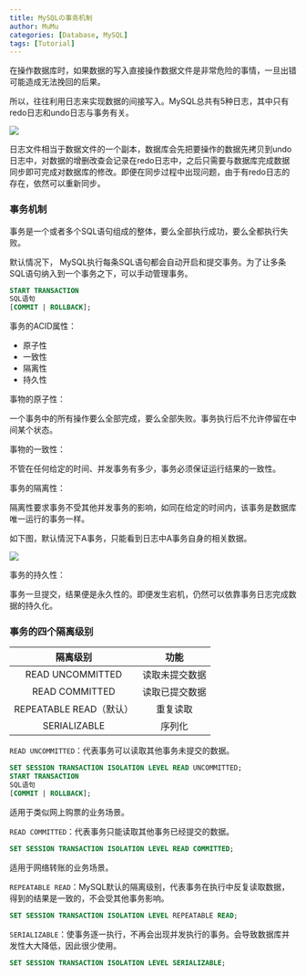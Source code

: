 ```yaml
---
title: MySQLの事务机制
author: MuMu
categories: [Database, MySQL]
tags: [Tutorial]
---
```


在操作数据库时，如果数据的写入直接操作数据文件是非常危险的事情，一旦出错可能造成无法挽回的后果。

所以，往往利用日志来实现数据的间接写入。MySQL总共有5种日志，其中只有redo日志和undo日志与事务有关。

![](https://blog.caowei.xyz/blog/Jw-35.png)

日志文件相当于数据文件的一个副本，数据库会先把要操作的数据先拷贝到undo日志中，对数据的增删改查会记录在redo日志中，之后只需要与数据库完成数据同步即可完成对数据库的修改。即便在同步过程中出现问题，由于有redo日志的存在，依然可以重新同步。

### 事务机制

事务是一个或者多个SQL语句组成的整体，要么全部执行成功，要么全都执行失败。

默认情况下， MySQL执行每条SQL语句都会自动开启和提交事务。为了让多条SQL语句纳入到一个事务之下，可以手动管理事务。

```sql
START TRANSACTION
SQL语句
[COMMIT | ROLLBACK];
```

事务的ACID属性：

+ 原子性
+ 一致性
+ 隔离性
+ 持久性

事物的原子性：

一个事务中的所有操作要么全部完成，要么全部失败。事务执行后不允许停留在中间某个状态。

事物的一致性：

不管在任何给定的时间、并发事务有多少，事务必须保证运行结果的一致性。

事务的隔离性：

隔离性要求事务不受其他并发事务的影响，如同在给定的时间内，该事务是数据库唯一运行的事务一样。

如下图，默认情況下A事务，只能看到日志中A事务自身的相关数据。

![](https://blog.caowei.xyz/blog/Jw-36.png)

事务的持久性：

事务一旦提交，结果便是永久性的。即便发生宕机，仍然可以依靠事务日志完成数据的持久化。

### 事务的四个隔离级别

|        隔离级别         |      功能      |
| :---------------------: | :------------: |
|    READ UNCOMMITTED     | 读取未提交数据 |
|     READ COMMITTED      | 读取已提交数据 |
| REPEATABLE READ（默认） |    重复读取    |
|      SERIALIZABLE       |     序列化     |

`READ UNCOMMITTED`：代表事务可以读取其他事务未提交的数据。

```sql
SET SESSION TRANSACTION ISOLATION LEVEL READ UNCOMMITTED;
START TRANSACTION
SQL语句
[COMMIT | ROLLBACK];
```

适用于类似网上购票的业务场景。

`READ COMMITTED`：代表事务只能读取其他事务已经提交的数据。

```sql
SET SESSION TRANSACTION ISOLATION LEVEL READ COMMITTED;
```

适用于网络转账的业务场景。

`REPEATABLE READ`：MySQL默认的隔离级别，代表事务在执行中反复读取数据，得到的结果是一致的，不会受其他事务影响。

```sql
SET SESSION TRANSACTION ISOLATION LEVEL REPEATABLE READ;
```

`SERIALIZABLE`：使事务逐一执行，不再会出现并发执行的事务。会导致数据库并发性大大降低，因此很少使用。

```sql
SET SESSION TRANSACTION ISOLATION LEVEL SERIALIZABLE;
```
